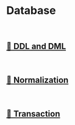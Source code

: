 # Database

<br>

## [🔗 DDL and DML](1_ddl_and_dml)

<br>

## [🔗 Normalization](2_normalization)

<br>

## [🔗 Transaction](3_transaction)

<br>